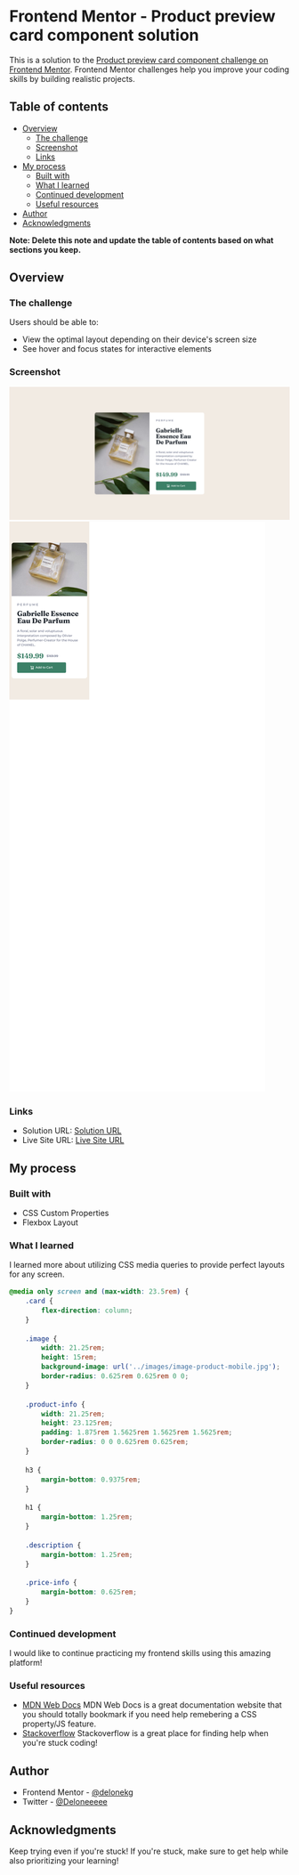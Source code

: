 # Frontend Mentor - Product preview card component solution

This is a solution to the [Product preview card component challenge on Frontend Mentor](https://www.frontendmentor.io/challenges/product-preview-card-component-GO7UmttRfa). Frontend Mentor challenges help you improve your coding skills by building realistic projects. 

## Table of contents

- [Overview](#overview)
  - [The challenge](#the-challenge)
  - [Screenshot](#screenshot)
  - [Links](#links)
- [My process](#my-process)
  - [Built with](#built-with)
  - [What I learned](#what-i-learned)
  - [Continued development](#continued-development)
  - [Useful resources](#useful-resources)
- [Author](#author)
- [Acknowledgments](#acknowledgments)

**Note: Delete this note and update the table of contents based on what sections you keep.**

## Overview

### The challenge

Users should be able to:

- View the optimal layout depending on their device's screen size
- See hover and focus states for interactive elements

### Screenshot

![](./images/desktop-screenshot.png) 
![](./images/mobile-screenshot.png)

### Links

- Solution URL: [Solution URL](https://www.frontendmentor.io/solutions/product-preview-card-component-nPfse7dkRq)
- Live Site URL: [Live Site URL](https://delonekg-fem-product-preview-card.netlify.app/)

## My process

### Built with

- CSS Custom Properties
- Flexbox Layout

### What I learned

I learned more about utilizing CSS media queries to provide perfect layouts for any screen.

```css
@media only screen and (max-width: 23.5rem) {
    .card {
        flex-direction: column;
    }

    .image {
        width: 21.25rem;
        height: 15rem;
        background-image: url('../images/image-product-mobile.jpg');
        border-radius: 0.625rem 0.625rem 0 0;
    }

    .product-info {
        width: 21.25rem;
        height: 23.125rem;
        padding: 1.875rem 1.5625rem 1.5625rem 1.5625rem;
        border-radius: 0 0 0.625rem 0.625rem;
    }

    h3 {
        margin-bottom: 0.9375rem;
    }

    h1 {
        margin-bottom: 1.25rem;
    }

    .description {
        margin-bottom: 1.25rem;
    }

    .price-info {
        margin-bottom: 0.625rem;
    }
}
```

### Continued development

I would like to continue practicing my frontend skills using this amazing platform!

### Useful resources

- [MDN Web Docs](https://developer.mozilla.org) MDN Web Docs is a great documentation website that you should totally bookmark if you need help remebering a CSS property/JS feature.
- [Stackoverflow](https://www.stackoverflow.com) Stackoverflow is a great place for finding help when you're stuck coding!

## Author

- Frontend Mentor - [@delonekg](https://www.frontendmentor.io/profile/delonekg)
- Twitter - [@Deloneeeee](https://www.twitter.com/Deloneeeee)

## Acknowledgments

Keep trying even if you're stuck! If you're stuck, make sure to get help while also prioritizing your learning!
